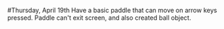 #Thursday, April 19th
Have a basic paddle that can move on arrow keys pressed.  Paddle can't exit screen, and also created ball object.
